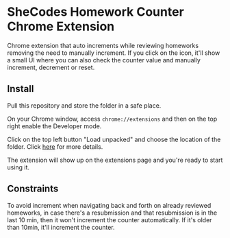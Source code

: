 # SheCodes Homework Counter Chrome Extension

Chrome extension that auto increments while reviewing homeworks removing the need to manually increment.
If you click on the icon, it'll show a small UI where you can also check the counter value and manually increment, decrement or reset.

## Install

Pull this repository and store the folder in a safe place.

On your Chrome window, access `chrome://extensions` and then on the top right enable the Developer mode.

Click on the top left button "Load unpacked" and choose the location of the folder. Click [here](https://developer.chrome.com/docs/extensions/mv3/getstarted/#unpacked) for more details.

The extension will show up on the extensions page and you're ready to start using it.

## Constraints

To avoid increment when navigating back and forth on already reviewed homeworks, in case there's a resubmission and that resubmission is in the last 10 min, then it won't increment the counter automatically. If it's older than 10min, it'll increment the counter.
